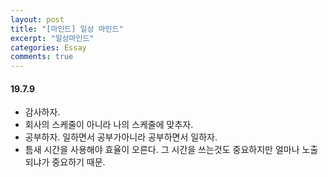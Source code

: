 ```yaml
---
layout: post
title: "[마인드] 일상 마인드"
excerpt: "일상마인드"
categories: Essay
comments: true
---
```

 

#### 19.7.9 
- 감사하자.
- 회사의 스케줄이 아니라 나의 스케줄에 맞추자.
- 공부하자. 일하면서 공부가아니라 공부하면서 일하자.
- 틈새 시간을 사용해야 효율이 오른다. 그 시간을 쓰는것도 중요하지만 얼마나 노출되냐가 중요하기 때문.
